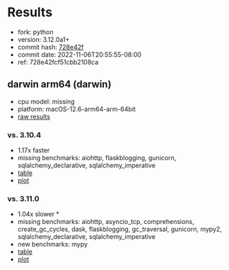 # Results

- fork: python
- version: 3.12.0a1+
- commit hash: [728e42f](https://github.com/python/cpython/commit/728e42f)
- commit date: 2022-11-06T20:55:55-08:00
- ref: 728e42fcf51cbb2108ca

## darwin arm64 (darwin)

- cpu model: missing
- platform: macOS-12.6-arm64-arm-64bit
- [raw results](bm-20221106-darwin-arm64-python-728e42fcf51cbb2108ca-3.12.0a1%2B-728e42f.json)

### vs. 3.10.4

- 1.17x faster
- missing benchmarks: aiohttp, flaskblogging, gunicorn, sqlalchemy_declarative, sqlalchemy_imperative
- [table](bm-20221106-darwin-arm64-python-728e42fcf51cbb2108ca-3.12.0a1%2B-728e42f-vs-3.10.4.md)
- [plot](bm-20221106-darwin-arm64-python-728e42fcf51cbb2108ca-3.12.0a1%2B-728e42f-vs-3.10.4.png)

### vs. 3.11.0

- 1.04x slower \*
- missing benchmarks: aiohttp, asyncio_tcp, comprehensions, create_gc_cycles, dask, flaskblogging, gc_traversal, gunicorn, mypy2, sqlalchemy_declarative, sqlalchemy_imperative
- new benchmarks: mypy
- [table](bm-20221106-darwin-arm64-python-728e42fcf51cbb2108ca-3.12.0a1%2B-728e42f-vs-3.11.0.md)
- [plot](bm-20221106-darwin-arm64-python-728e42fcf51cbb2108ca-3.12.0a1%2B-728e42f-vs-3.11.0.png)

